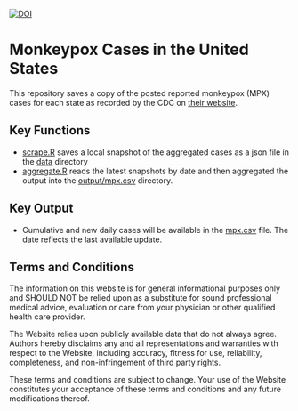 [![DOI](https://zenodo.org/badge/515973085.svg)](https://zenodo.org/badge/latestdoi/515973085)

# Monkeypox Cases in the United States

This repository saves a copy of the posted reported monkeypox (MPX) cases for each state as recorded by the CDC on [their website](https://www.cdc.gov/poxvirus/monkeypox/response/2022/us-map.html).

## Key Functions

* [scrape.R](https://github.com/wf-id/us-mpx/blob/main/scrape.R) saves a local snapshot of the aggregated cases as a json file in the [data](https://github.com/wf-id/us-mpx/tree/main/data) directory
* [aggregate.R](https://github.com/wf-id/us-mpx/blob/main/aggregate.R) reads the latest snapshots by date and then aggregated the output into the [output/mpx.csv](https://github.com/wf-id/us-mpx/blob/main/output/mpx.csv) directory.

## Key Output

* Cumulative and new daily cases will be available in the [mpx.csv](https://github.com/wf-id/us-mpx/blob/main/output/mpx.csv) file.
The date reflects the last available update. 

## Terms and Conditions

The information on this website is for general informational purposes only and SHOULD NOT be relied upon as a substitute for sound professional medical advice, evaluation or care from your physician or other qualified health care provider.

The Website relies upon publicly available data that do not always agree. 
Authors hereby disclaims any and all representations and warranties with respect to the Website, including accuracy, fitness for use, reliability, completeness, and non-infringement of third party rights.

These terms and conditions are subject to change. 
Your use of the Website constitutes your acceptance of these terms and conditions and any future modifications thereof.
